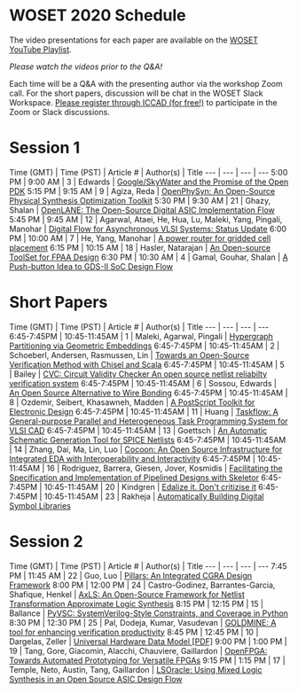 # WOSET 2020 Schedule

The video presentations for each paper are available on the [WOSET YouTube Playlist](https://www.youtube.com/playlist?list=PLItVYhgea-kEV15gg-D_rm7VG8bg20_XV).  

*Please watch the videos prior to the Q&A!*

Each time will be a Q&A with the presenting author via the workshop Zoom call. 
For the short papers, discussion will be chat in the WOSET Slack Workspace.
[Please register through ICCAD (for free!)](https://iccad.com/registration-rates) to participate in the Zoom or Slack discussions.

# Session 1

Time (GMT) | Time (PST) | Article # | Author(s) | Title
--- | ---  | --- | --- 
5:00 PM | 9:00 AM | 3 | Edwards | [Google/SkyWater and the Promise of the Open PDK](https://woset-workshop.github.io/WOSET2020.html#article-3)
5:15 PM | 9:15 AM | 9 | Agiza, Reda | [OpenPhySyn: An Open-Source Physical Synthesis Optimization Toolkit](https://woset-workshop.github.io/WOSET2020.html#article-9)
5:30 PM | 9:30 AM | 21 | Ghazy, Shalan | [OpenLANE: The Open-Source Digital ASIC Implementation Flow](https://woset-workshop.github.io/WOSET2020.html#article-21)
5:45 PM | 9:45 AM | 12 | Agarwal, Ataei, He, Hua, Lu, Maleki, Yang, Pingali, Manohar | [Digital Flow for Asynchronous VLSI Systems: Status Update](https://woset-workshop.github.io/WOSET2020.html#article-12)
6:00 PM | 10:00 AM | 7 | He, Yang, Manohar | [A power router for gridded cell placement](https://woset-workshop.github.io/WOSET2020.html#article-7)
6:15 PM | 10:15 AM | 18 | Hasler, Natarajan | [An Open-source ToolSet for FPAA Design](https://woset-workshop.github.io/WOSET2020.html#article-18)
6:30 PM | 10:30 AM | 4 | Gamal, Gouhar, Shalan | [A Push-button Idea to GDS-II SoC Design Flow](https://woset-workshop.github.io/WOSET2020.html#article-4)

 
# Short Papers

Time (GMT) | Time (PST) | Article # | Author(s) | Title
--- | ---  | --- | --- 
6:45-7:45PM | 10:45-11:45AM | 1 | Maleki, Agarwal, Pingali | [Hypergraph Partitioning via Geometric Embeddings](https://woset-workshop.github.io/WOSET2020.html#article-1)
6:45-7:45PM | 10:45-11:45AM | 2 | Schoeberl, Andersen, Rasmussen, Lin | [Towards an Open-Source Verification Method with Chisel and Scala](https://woset-workshop.github.io/WOSET2020.html#article-2)
6:45-7:45PM | 10:45-11:45AM | 5 | Bailey | [CVC: Circuit Validity Checker An open source netlist reliabilty verification system](https://woset-workshop.github.io/WOSET2020.html#article-5)
6:45-7:45PM | 10:45-11:45AM | 6 | Sossou, Edwards | [An Open Source Alternative to Wire Bonding](https://woset-workshop.github.io/WOSET2020.html#article-6)
6:45-7:45PM | 10:45-11:45AM | 8 | Ozdemir, Seibert, Khasawneh, Madden | [A PostScript Toolkit for Electronic Design](https://woset-workshop.github.io/WOSET2020.html#article-8)
6:45-7:45PM | 10:45-11:45AM | 11 | Huang | [Taskflow: A General-purpose Parallel and Heterogeneous Task Programming System for VLSI CAD](https://woset-workshop.github.io/WOSET2020.html#article-11)
6:45-7:45PM | 10:45-11:45AM | 13 | Goettsch | [An Automatic Schematic Generation Tool for SPICE Netlists](https://woset-workshop.github.io/WOSET2020.html#article-13)
6:45-7:45PM | 10:45-11:45AM | 14 | Zhang, Dai, Ma, Lin, Luo | [Cocoon: An Open Source Infrastructure for Integrated EDA with Interoperability and Interactivity](https://woset-workshop.github.io/WOSET2020.html#article-14)
6:45-7:45PM | 10:45-11:45AM | 16 | Rodriguez, Barrera, Giesen, Jover, Kosmidis | [Facilitating the Specification and Implementation of Pipelined Designs with Skeletor](https://woset-workshop.github.io/WOSET2020.html#article-16)
6:45-7:45PM | 10:45-11:45AM | 20 | Kindgren | [Edalize it. Don't critizise it](https://woset-workshop.github.io/WOSET2020.html#article-20)
6:45-7:45PM | 10:45-11:45AM | 23 | Rakheja | [Automatically Building Digital Symbol Libraries](https://woset-workshop.github.io/WOSET2020.html#article-23)

# Session 2

Time (GMT) | Time (PST) | Article # | Author(s) | Title
--- | ---  | --- | --- 
7:45 PM | 11:45 AM | 22 | Guo, Luo | [Pillars: An Integrated CGRA Design Framework](https://woset-workshop.github.io/WOSET2020.html#article-22)
8:00 PM | 12:00 PM | 24 | Castro-Godinez, Barrantes-Garcia, Shafique, Henkel | [AxLS: An Open-Source Framework for Netlist Transformation Approximate Logic Synthesis](https://woset-workshop.github.io/WOSET2020.html#article-24)
8:15 PM | 12:15 PM | 15 | Ballance | [PyVSC: SystemVerilog-Style Constraints, and Coverage in Python](https://woset-workshop.github.io/WOSET2020.html#article-15)
8:30 PM | 12:30 PM | 25 | Pal, Dodeja, Kumar, Vasudevan | [GOLDMINE: A tool for enhancing verification productivity](https://woset-workshop.github.io/WOSET2020.html#article-25)
8:45 PM | 12:45 PM | 10 | Dargelas, Zeller | [Universal Hardware Data Model [PDF]](https://woset-workshop.github.io/WOSET2020.html#article-10)
9:00 PM | 1:00 PM | 19 | Tang, Gore, Giacomin, Alacchi, Chauviere, Gaillardon | [OpenFPGA: Towards Automated Prototyping for Versatile FPGAs](https://woset-workshop.github.io/WOSET2020.html#article-19)
9:15 PM | 1:15 PM | 17 | Temple, Neto, Austin, Tang, Gaillardon | [LSOracle: Using Mixed Logic Synthesis in an Open Source ASIC Design Flow](https://woset-workshop.github.io/WOSET2020.html#article-17)
